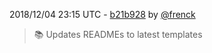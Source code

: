 2018/12/04 23:15 UTC - [b21b928](https://github.com/hassio-addons/addon-jupyterlab-lite/commit/b21b9283b089dbc1b1d1076189f7003b13934031) by [@frenck](https://github.com/frenck)
> :books: Updates READMEs to latest templates 


